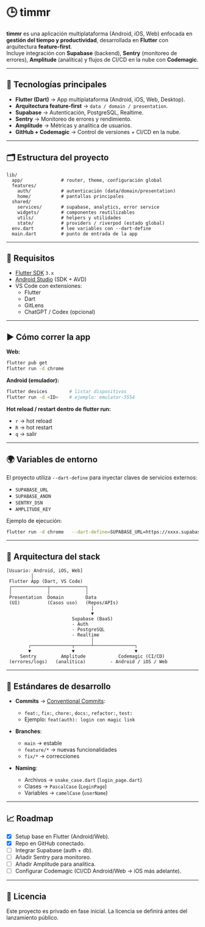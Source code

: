 # 🕒 timmr

**timmr** es una aplicación multiplataforma (Android, iOS, Web) enfocada en **gestión del tiempo y productividad**, desarrollada en **Flutter** con arquitectura **feature-first**.  
Incluye integración con **Supabase** (backend), **Sentry** (monitoreo de errores), **Amplitude** (analítica) y flujos de CI/CD en la nube con **Codemagic**.

---

## 🚀 Tecnologías principales

- **Flutter (Dart)** → App multiplataforma (Android, iOS, Web, Desktop).  
- **Arquitectura feature-first** → `data / domain / presentation`.  
- **Supabase** → Autenticación, PostgreSQL, Realtime.  
- **Sentry** → Monitoreo de errores y rendimiento.  
- **Amplitude** → Métricas y analítica de usuarios.  
- **GitHub + Codemagic** → Control de versiones + CI/CD en la nube.  

---

## 🗂️ Estructura del proyecto

```
lib/
  app/              # router, theme, configuración global
  features/
    auth/           # autenticación (data/domain/presentation)
    home/           # pantallas principales
  shared/
    services/       # supabase, analytics, error service
    widgets/        # componentes reutilizables
    utils/          # helpers y utilidades
    state/          # providers / riverpod (estado global)
  env.dart          # lee variables con --dart-define
  main.dart         # punto de entrada de la app
```

---

## 🔧 Requisitos

- [Flutter SDK](https://docs.flutter.dev/get-started/install) `3.x`
- [Android Studio](https://developer.android.com/studio) (SDK + AVD)
- VS Code con extensiones:
  - Flutter
  - Dart
  - GitLens
  - ChatGPT / Codex (opcional)

---

## ▶️ Cómo correr la app

**Web:**
```bash
flutter pub get
flutter run -d chrome
```

**Android (emulador):**
```bash
flutter devices        # listar dispositivos
flutter run -d <ID>    # ejemplo: emulator-5554
```

**Hot reload / restart dentro de flutter run:**
- `r` → hot reload
- `R` → hot restart
- `q` → salir

---

## 🌍 Variables de entorno

El proyecto utiliza `--dart-define` para inyectar claves de servicios externos:

- `SUPABASE_URL`
- `SUPABASE_ANON`
- `SENTRY_DSN`
- `AMPLITUDE_KEY`

Ejemplo de ejecución:
```bash
flutter run -d chrome   --dart-define=SUPABASE_URL=https://xxxx.supabase.co   --dart-define=SUPABASE_ANON=eyJ...   --dart-define=SENTRY_DSN=https://...   --dart-define=AMPLITUDE_KEY=xxx
```

---

## 📐 Arquitectura del stack

```
[Usuario: Android, iOS, Web]
         │
 Flutter App (Dart, VS Code)
 ┌─────────────┬─────────────┐
 │             │             │
 Presentation  Domain        Data
 (UI)          (Casos uso)   (Repos/APIs)
                               │
                               ▼
                        Supabase (BaaS)
                        - Auth
                        - PostgreSQL
                        - Realtime
                               │
        ┌───────────────┬──────┴───────────────┐
        ▼               ▼                      ▼
     Sentry         Amplitude            Codemagic (CI/CD)
 (errores/logs)   (analítica)         - Android / iOS / Web
```

---

## 📌 Estándares de desarrollo

- **Commits** → [Conventional Commits](https://www.conventionalcommits.org/):  
  - `feat:`, `fix:`, `chore:`, `docs:`, `refactor:`, `test:`  
  - Ejemplo: `feat(auth): login con magic link`

- **Branches**:  
  - `main` → estable  
  - `feature/*` → nuevas funcionalidades  
  - `fix/*` → correcciones  

- **Naming**:  
  - Archivos → `snake_case.dart` (`login_page.dart`)  
  - Clases → `PascalCase` (`LoginPage`)  
  - Variables → `camelCase` (`userName`)  

---

## 📈 Roadmap

- [x] Setup base en Flutter (Android/Web).  
- [x] Repo en GitHub conectado.  
- [ ] Integrar Supabase (auth + db).  
- [ ] Añadir Sentry para monitoreo.  
- [ ] Añadir Amplitude para analítica.  
- [ ] Configurar Codemagic (CI/CD Android/Web → iOS más adelante).  

---

## 📝 Licencia

Este proyecto es privado en fase inicial. La licencia se definirá antes del lanzamiento público.